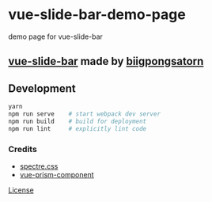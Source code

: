 # vue-slide-bar-demo-page
demo page for vue-slide-bar

## [vue-slide-bar](https://github.com/biigpongsatorn/vue-slide-bar) made by [biigpongsatorn](https://github.com/biigpongsatorn)

## Development

```sh
yarn
npm run serve    # start webpack dev server
npm run build    # build for deployment
npm run lint     # explicitly lint code
```

### Credits

- [spectre.css](https://github.com/picturepan2/spectre)
- [vue-prism-component](https://github.com/egoist/vue-prism-component)

[License](https://github.com/frncsdrk/vue-slide-bar-demo-page/blob/master/LICENSE)
